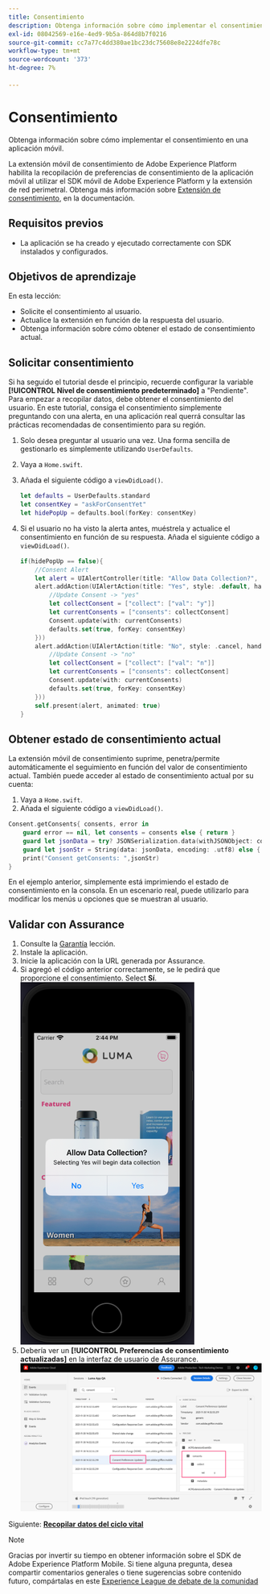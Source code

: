 ```yaml
---
title: Consentimiento
description: Obtenga información sobre cómo implementar el consentimiento en una aplicación móvil.
exl-id: 08042569-e16e-4ed9-9b5a-864d8b7f0216
source-git-commit: cc7a77c4dd380ae1bc23dc75608e8e2224dfe78c
workflow-type: tm+mt
source-wordcount: '373'
ht-degree: 7%

---
```


# Consentimiento

Obtenga información sobre cómo implementar el consentimiento en una aplicación móvil.

La extensión móvil de consentimiento de Adobe Experience Platform habilita la recopilación de preferencias de consentimiento de la aplicación móvil al utilizar el SDK móvil de Adobe Experience Platform y la extensión de red perimetral. Obtenga más información sobre [Extensión de consentimiento](https://aep-sdks.gitbook.io/docs/foundation-extensions/consent-for-edge-network), en la documentación.

## Requisitos previos

* La aplicación se ha creado y ejecutado correctamente con SDK instalados y configurados.

## Objetivos de aprendizaje

En esta lección:

* Solicite el consentimiento al usuario.
* Actualice la extensión en función de la respuesta del usuario.
* Obtenga información sobre cómo obtener el estado de consentimiento actual.

## Solicitar consentimiento

Si ha seguido el tutorial desde el principio, recuerde configurar la variable **[!UICONTROL Nivel de consentimiento predeterminado]** a &quot;Pendiente&quot;. Para empezar a recopilar datos, debe obtener el consentimiento del usuario. En este tutorial, consiga el consentimiento simplemente preguntando con una alerta, en una aplicación real querrá consultar las prácticas recomendadas de consentimiento para su región.

1. Solo desea preguntar al usuario una vez. Una forma sencilla de gestionarlo es simplemente utilizando `UserDefaults`.
1. Vaya a `Home.swift`.
1. Añada el siguiente código a `viewDidLoad()`.

   ```swift
   let defaults = UserDefaults.standard
   let consentKey = "askForConsentYet"
   let hidePopUp = defaults.bool(forKey: consentKey)
   ```

1. Si el usuario no ha visto la alerta antes, muéstrela y actualice el consentimiento en función de su respuesta. Añada el siguiente código a `viewDidLoad()`.

   ```swift
   if(hidePopUp == false){
       //Consent Alert
       let alert = UIAlertController(title: "Allow Data Collection?", message: "Selecting Yes will begin data collection", preferredStyle: .alert)
       alert.addAction(UIAlertAction(title: "Yes", style: .default, handler: { action in
           //Update Consent -> "yes"
           let collectConsent = ["collect": ["val": "y"]]
           let currentConsents = ["consents": collectConsent]
           Consent.update(with: currentConsents)
           defaults.set(true, forKey: consentKey)
       }))
       alert.addAction(UIAlertAction(title: "No", style: .cancel, handler: { action in
           //Update Consent -> "no"
           let collectConsent = ["collect": ["val": "n"]]
           let currentConsents = ["consents": collectConsent]
           Consent.update(with: currentConsents)
           defaults.set(true, forKey: consentKey)
       }))
       self.present(alert, animated: true)
   }
   ```


## Obtener estado de consentimiento actual

La extensión móvil de consentimiento suprime, penetra/permite automáticamente el seguimiento en función del valor de consentimiento actual. También puede acceder al estado de consentimiento actual por su cuenta:

1. Vaya a `Home.swift`.
1. Añada el siguiente código a `viewDidLoad()`.

```swift
Consent.getConsents{ consents, error in
    guard error == nil, let consents = consents else { return }
    guard let jsonData = try? JSONSerialization.data(withJSONObject: consents, options: .prettyPrinted) else { return }
    guard let jsonStr = String(data: jsonData, encoding: .utf8) else { return }
    print("Consent getConsents: ",jsonStr)
}
```

En el ejemplo anterior, simplemente está imprimiendo el estado de consentimiento en la consola. En un escenario real, puede utilizarlo para modificar los menús u opciones que se muestran al usuario.

## Validar con Assurance

1. Consulte la [Garantía](assurance.md) lección.
1. Instale la aplicación.
1. Inicie la aplicación con la URL generada por Assurance.
1. Si agregó el código anterior correctamente, se le pedirá que proporcione el consentimiento. Select **Sí**.
   ![ventana emergente de consentimiento](assets/mobile-consent-validate.png)
1. Debería ver un **[!UICONTROL Preferencias de consentimiento actualizadas]** en la interfaz de usuario de Assurance.
   ![validar consentimiento](assets/mobile-consent-update.png)

Siguiente: **[Recopilar datos del ciclo vital](lifecycle-data.md)**

>[!NOTE]
>
>Gracias por invertir su tiempo en obtener información sobre el SDK de Adobe Experience Platform Mobile. Si tiene alguna pregunta, desea compartir comentarios generales o tiene sugerencias sobre contenido futuro, compártalas en este [Experience League de debate de la comunidad](https://experienceleaguecommunities.adobe.com/t5/adobe-experience-platform-launch/tutorial-discussion-implement-adobe-experience-cloud-in-mobile/td-p/443796)